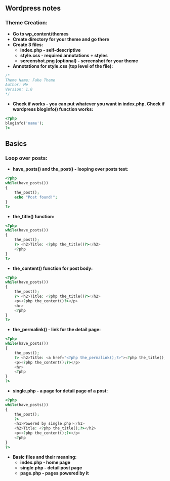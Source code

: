## Wordpress notes
### Theme Creation:
- **Go to wp_content/themes**
- **Create directory for your theme and go there**
- **Create 3 files:**
    - **index.php - self-descriptive**
    - **style.css - required annotations + styles**
    - **screenshot.png (optional) - screenshot for your theme**
- **Annotations for style.css (top level of the file):**
```css
/* 
Theme Name: Fake Theme
Author: Me
Version: 1.0
*/
```
- **Check if works - you can put whatever you want in index.php. Check if wordpress bloginfo() function works:**
```php
<?php
bloginfo('name');
?>
```
## Basics
### Loop over posts:
- **have_posts() and the_post() - looping over posts test:**
```php
<?php
while(have_posts())
{
    the_post(); 
    echo "Post found!";
}
?>
```
- **the_title() function:**
```php
<?php
while(have_posts())
{
    the_post(); 
    ?> <h2>Title: <?php the_title()?></h2>
    <?php
}
?>
```
- **the_content() function for post body:**
```php
<?php
while(have_posts())
{
    the_post(); 
    ?> <h2>Title: <?php the_title()?></h2>
    <p><?php the_content()?></p>
    <hr>
    <?php
}
?>
```
- **the_permalink() - link for the detail page:**
```php
<?php
while(have_posts())
{
    the_post(); 
    ?> <h2>Title: <a href="<?php the_permalink();?>"><?php the_title();?></a></h2>
    <p><?php the_content();?></p>
    <hr>
    <?php
}
?>
```
- **single.php - a page for detail page of a post:**
```php
<?php
while(have_posts())
{
    the_post(); 
    ?> 
    <h1>Powered by single.php!</h1>
    <h2>Title: <?php the_title();?></h2>
    <p><?php the_content();?></p>
    <?php
}
?>
```
- **Basic files and their meaning:**
    - **index.php - home page**
    - **single.php - detail post page**
    - **page.php - pages powered by it**